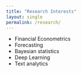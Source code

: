 ```yaml
---
title: "Research Interests"
layout: single
permalink: /research/
---
```


- Financial Econometrics
- Forecasting
- Bayesian statistics
- Deep Learning
- Text analytics
